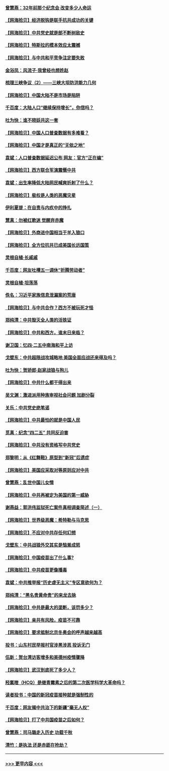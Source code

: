 #### [曾慧燕：32年前那个纪念会 改变多少人命运](../pages/nsc993/n12934233.md?t=05092151) 
#### [【网海拾贝】经济脱钩是联手抗共成功的关键](../pages/nsc993/n12934176.md?t=05092151) 
#### [【网海拾贝】中共党史就是部不断树敌史](../pages/nsc993/n12932844.md?t=05092151) 
#### [【网海拾贝】特斯拉的模本效应太震撼](../pages/nsc993/n12925626.md?t=05092151) 
#### [【网海拾贝】与中共和平竞争注定要失败](../pages/nsc993/n12923326.md?t=05092151) 
#### [金浴凤：风流子‧我曾经也想姓赵](../pages/nsc993/n12920911.md?t=05092151) 
#### [梳理三峡争议（2）——三峡大坝防洪能力几何](../pages/nsc993/n12920173.md?t=05092151) 
#### [【网海拾贝】中国大陆不是市场是陷阱](../pages/nsc993/n12920143.md?t=05092151) 
#### [千百度：大陆人口“继续保持增长”，你信吗？](../pages/nsc993/n12918946.md?t=05092151) 
#### [吐为快：谁不晓妖共这一套](../pages/nsc993/n12918941.md?t=05092151) 
#### [【网海拾贝】中国人口普查数据有多难看？](../pages/nsc993/n12917822.md?t=05092151) 
#### [【网海拾贝】中国才是真正的“无依之地”](../pages/nsc993/n12915845.md?t=05092151) 
#### [袁斌：人口普查数据延迟公布 网友：官方“正在编”](../pages/nsc993/n12915748.md?t=05092151) 
#### [【网海拾贝】西方联合军演震慑中共](../pages/nsc993/n12913466.md?t=05092151) 
#### [袁斌：出生率降低大陆网民喊爽折射了什么？](../pages/nsc993/n12913365.md?t=05092151) 
#### [【网海拾贝】极权是人类的恶魔灾星](../pages/nsc993/n12910697.md?t=05092151) 
#### [伊利夏提：在自责与内疚中的挣扎](../pages/nsc993/n12910493.md?t=05092151) 
#### [慧真：勿被红歌迷 觉醒弃赤魔](../pages/nsc993/n12910485.md?t=05092151) 
#### [【网海拾贝】外商进中国相当于羊入狼口](../pages/nsc993/n12908274.md?t=05092151) 
#### [【网海拾贝】全方位抗共已成美国长远国策](../pages/nsc993/n12906878.md?t=05092151) 
#### [灵根自植‧长戚戚](../pages/nsc993/n12905585.md?t=05092151) 
#### [千百度：网友吐槽五一调休“折腾劳动者”](../pages/nsc993/n12905934.md?t=05092151) 
#### [灵根自植‧坦荡荡](../pages/nsc993/n12905562.md?t=05092151) 
#### [佚名：习近平家族信息泄漏案的荒唐](../pages/nsc993/n12904705.md?t=05092151) 
#### [【网海拾贝】与中共合作？西方不被玩死才怪](../pages/nsc993/n12903873.md?t=05092151) 
#### [郑纯清：中共毁灭全人类的活铁证](../pages/nsc993/n12903785.md?t=05092151) 
#### [【网海拾贝】中共和西方，谁末日来临？](../pages/nsc993/n12903482.md?t=05092151) 
#### [谢卫国：忆四‧二五中南海和平上访](../pages/nsc993/n12902192.md?t=05092151) 
#### [戈壁东：中共超限战攻城略地 美国全面应战还来得及吗？](../pages/nsc993/n12902297.md?t=05092151) 
#### [吐为快：贺骄郎‧赵家战狼与狗儿](../pages/nsc993/n12902280.md?t=05092151) 
#### [【网海拾贝】中共什么都干得出来](../pages/nsc993/n12897500.md?t=05092151) 
#### [吴文渊：激进派用种族审视社会问题 加剧分裂](../pages/nsc993/n12893881.md?t=05092151) 
#### [关乐：中共党史绝笔谣](../pages/nsc993/n12897270.md?t=05092151) 
#### [【网海拾贝】中共最怕的就是中国人民](../pages/nsc993/n12894705.md?t=05092151) 
#### [觅真：纪念“四二五” 共同反迫害](../pages/nsc993/n12894553.md?t=05092151) 
#### [【网海拾贝】中共没有资格写中共党史](../pages/nsc993/n12892231.md?t=05092151) 
#### [郑黎明：从《红舞鞋》原型到“新冠”后遗症](../pages/nsc993/n12890469.md?t=05092151) 
#### [【网海拾贝】美国应采取对等原则应对中共](../pages/nsc993/n12889176.md?t=05092151) 
#### [曾慧燕：乱世中国儿女情](../pages/nsc993/n12887931.md?t=05092151) 
#### [【网海拾贝】中共再被定为美国的第一威胁](../pages/nsc993/n12887580.md?t=05092151) 
#### [谢燕益：郭洪伟监狱死亡案件真相调查简述（一）](../pages/nsc993/n12885648.md?t=05092151) 
#### [【网海拾贝】世界级恶魔：希特勒与马克思](../pages/nsc993/n12884062.md?t=05092151) 
#### [【网海拾贝】不应对中共存任何幻想](../pages/nsc993/n12881460.md?t=05092151) 
#### [戈壁东：中共战狼外交其实是恼羞成怒](../pages/nsc993/n12880392.md?t=05092151) 
#### [【网海拾贝】中国疫苗出了什么事?](../pages/nsc993/n12879124.md?t=05092151) 
#### [【网海拾贝】中共疫苗更像播毒](../pages/nsc993/n12876631.md?t=05092151) 
#### [袁斌：中共推举报“历史虚无主义”专区意欲何为？](../pages/nsc993/n12876530.md?t=05092151) 
#### [郑纯清：“黑名贵黄命贵”的来龙去脉](../pages/nsc993/n12875589.md?t=05092151) 
#### [【网海拾贝】中共是最大的垄断，该罚多少？](../pages/nsc993/n12874006.md?t=05092151) 
#### [【网海拾贝】亲共有风险，疫苗不可靠](../pages/nsc993/n12872224.md?t=05092151) 
#### [【网海拾贝】要求抵制北京冬奥会的呼声越来越高](../pages/nsc993/n12868962.md?t=05092151) 
#### [投书：山东村民举报村官涉黑涉恶 投诉无门](../pages/nsc993/n12869726.md?t=05092151) 
#### [伍新：贺台湾访客增多和美德州疫情骤降](../pages/nsc993/n12865651.md?t=05092151) 
#### [【网海拾贝】武汉到底死了多少人？](../pages/nsc993/n12863707.md?t=05092151) 
#### [羟氯喹（HCQ）是继青霉素之后的第二次医学科学大革命吗？](../pages/nsc993/n12638564.md?t=05092151) 
#### [读者投书：中国的新冠疫苗接种就是强制性的](../pages/nsc993/n12859932.md?t=05092151) 
#### [千百度：网友揭中共治下的新疆“毫无人权”](../pages/nsc993/n12858385.md?t=05092151) 
#### [【网海拾贝】打了中共国疫苗之后如何？](../pages/nsc993/n12857866.md?t=05092151) 
#### [曾慧燕：司马璐走入历史 功载千秋](../pages/nsc993/n12856996.md?t=05092151) 
#### [清竹：是执法 还是赤匪在抢劫？](../pages/nsc993/n12856952.md?t=05092151) 

----
#### [ >>> 更早内容 <<< ](../indexes/nsc993-earlier.md)
